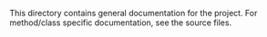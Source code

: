 This directory contains general documentation for the project. For method/class specific documentation, see the source files.